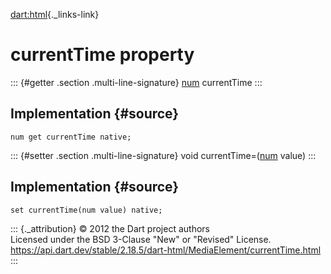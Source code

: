 [dart:html](../../dart-html/dart-html-library){._links-link}

currentTime property
====================

::: {#getter .section .multi-line-signature}
[num](../../dart-core/num-class) currentTime
:::

Implementation {#source}
--------------

``` {.language-dart data-language="dart"}
num get currentTime native;
```

::: {#setter .section .multi-line-signature}
void currentTime=([num](../../dart-core/num-class) value)
:::

Implementation {#source}
--------------

``` {.language-dart data-language="dart"}
set currentTime(num value) native;
```

::: {._attribution}
© 2012 the Dart project authors\
Licensed under the BSD 3-Clause \"New\" or \"Revised\" License.\
<https://api.dart.dev/stable/2.18.5/dart-html/MediaElement/currentTime.html>
:::

